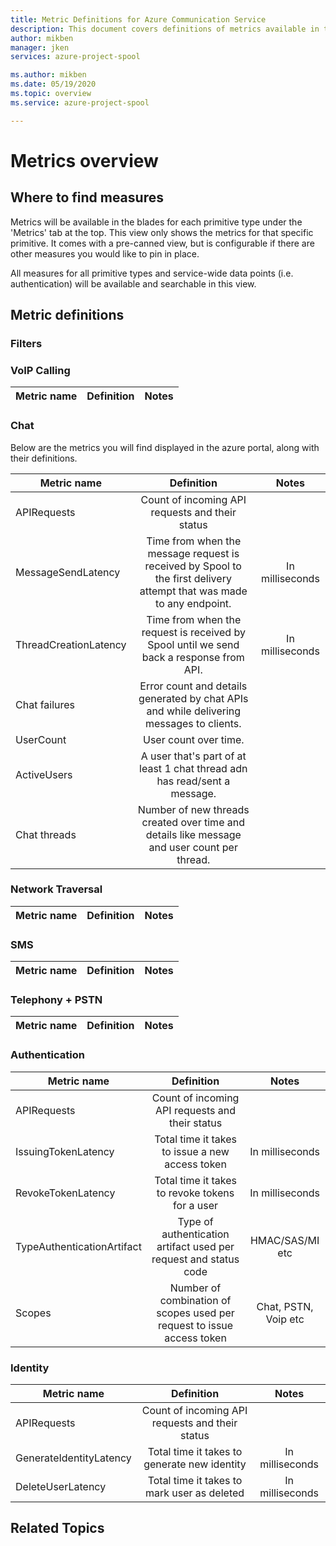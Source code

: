 ```yaml
---
title: Metric Definitions for Azure Communication Service
description: This document covers definitions of metrics available in the azure portal.
author: mikben    
manager: jken
services: azure-project-spool

ms.author: mikben
ms.date: 05/19/2020
ms.topic: overview
ms.service: azure-project-spool

---
```


# Metrics overview

## Where to find measures
Metrics will be available in the blades for each primitive type under the 'Metrics' tab at the top. This view only shows the metrics for that specific primitive. It comes with a pre-canned view, but is configurable if there are other measures you would like to pin in place.

All measures for all primitive types and service-wide data points (i.e. authentication) will be available and searchable in this view.

## Metric definitions

### Filters

### VoIP Calling
| Metric name | Definition | Notes |
|-----|:------------:| :------------:|

### Chat
Below are the metrics you will find displayed in the azure portal, along with their definitions.

| Metric name | Definition | Notes |
|-----|:------------:| :------------:| 
| APIRequests |  Count of incoming API requests and their status |  |
| MessageSendLatency | Time from when the message request is received by Spool to the first delivery attempt that was made to any endpoint. | In milliseconds |
| ThreadCreationLatency | Time from when the request is received by Spool until we send back a response from API. | In milliseconds |
| Chat failures | Error count and details generated by chat APIs and while delivering messages to clients. |  |
| UserCount | User count over time. |  |
| ActiveUsers | A user that's part of at least 1 chat thread adn has read/sent a message. |  |
| Chat threads | Number of new threads created over time and details like message and user count per thread. |  |


### Network Traversal
| Metric name | Definition | Notes |
|-----|:------------:| :------------:|


### SMS
| Metric name | Definition | Notes |
|-----|:------------:| :------------:|


### Telephony + PSTN
| Metric name | Definition | Notes |
|-----|:------------:| :------------:|


### Authentication
| Metric name | Definition | Notes |
|-----|:------------:| :------------:|
| APIRequests |  Count of incoming API requests and their status |  |
| IssuingTokenLatency| Total time it takes to issue a new access token | In milliseconds |
| RevokeTokenLatency | Total time it takes to revoke tokens for a user | In milliseconds | 
| TypeAuthenticationArtifact | Type of authentication artifact used per request and status code | HMAC/SAS/MI etc |
| Scopes | Number of combination of scopes used per request to issue access token | Chat, PSTN, Voip etc  | 

### Identity
| Metric name | Definition | Notes |
|-----|:------------:| :------------:|
| APIRequests |  Count of incoming API requests and their status |  |
| GenerateIdentityLatency| Total time it takes to generate new identity | In milliseconds |
| DeleteUserLatency | Total time it takes to mark user as deleted | In milliseconds | 

## Related Topics




